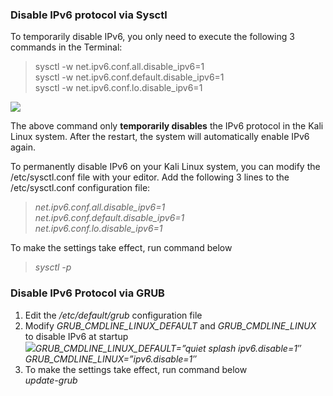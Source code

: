 ### Disable IPv6 protocol via Sysctl 

To temporarily disable IPv6, you only need to execute the following 3 commands in the Terminal:

> sysctl -w net.ipv6.conf.all.disable\_ipv6=1  
> sysctl -w net.ipv6.conf.default.disable\_ipv6=1  
> sysctl -w net.ipv6.conf.lo.disable\_ipv6=1

![](https://cdn-0.securityonline.info/wp-content/uploads/2019/06/Annotation-2019-06-05-105455.png)

The above command only **temporarily disables** the IPv6 protocol in the Kali Linux system. After the restart, the system will automatically enable IPv6 again.

To permanently disable IPv6 on your Kali Linux system, you can modify the /etc/sysctl.conf file with your editor. Add the following 3 lines to the /etc/sysctl.conf configuration file:

> _net.ipv6.conf.all.disable\_ipv6=1_  
> _net.ipv6.conf.default.disable\_ipv6=1_  
> _net.ipv6.conf.lo.disable\_ipv6=1_

To make the settings take effect, run command below

> _sysctl -p_



### Disable IPv6 Protocol via GRUB

1.  Edit the _/etc/default/grub_ configuration file
2.  Modify _GRUB\_CMDLINE\_LINUX\_DEFAULT_ and _GRUB\_CMDLINE\_LINUX_ to disable IPv6 at startup  
    [![](https://cdn-0.securityonline.info/wp-content/uploads/2019/06/Annotation-2019-06-05-104213.png)](https://cdn-0.securityonline.info/wp-content/uploads/2019/06/Annotation-2019-06-05-104213.png)_GRUB\_CMDLINE\_LINUX\_DEFAULT=”quiet splash ipv6.disable=1″_  
    _GRUB\_CMDLINE\_LINUX=”ipv6.disable=1″_
3.  To make the settings take effect, run command below  
    _update-grub_